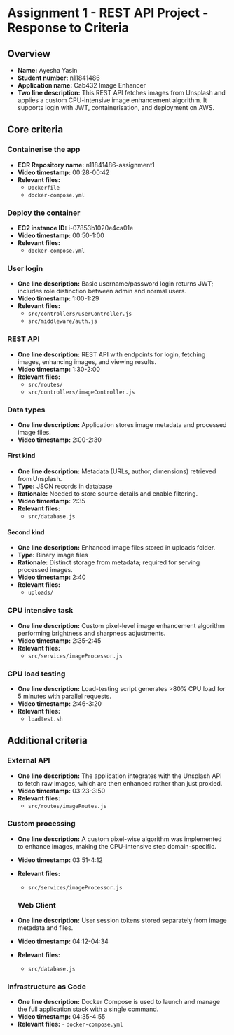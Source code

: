 Assignment 1 - REST API Project - Response to Criteria
================================================

Overview
------------------------------------------------

- **Name:** Ayesha Yasin
- **Student number:** n11841486
- **Application name:** Cab432 Image Enhancer
- **Two line description:** This REST API fetches images from Unsplash and applies a custom CPU-intensive image enhancement algorithm. It supports login with JWT, containerisation, and deployment on AWS.

Core criteria
------------------------------------------------

### Containerise the app

- **ECR Repository name:** n11841486-assignment1
- **Video timestamp:** 00:28-00:42
- **Relevant files:**
    - `Dockerfile`
    - `docker-compose.yml`

### Deploy the container

- **EC2 instance ID:** i-07853b1020e4ca01e
- **Video timestamp:** 00:50-1:00
- **Relevant files:**
    - `docker-compose.yml`

### User login

- **One line description:** Basic username/password login returns JWT; includes role distinction between admin and normal users.
- **Video timestamp:** 1:00-1:29
- **Relevant files:**
    - `src/controllers/userController.js`
    - `src/middleware/auth.js`

### REST API

- **One line description:** REST API with endpoints for login, fetching images, enhancing images, and viewing results.
- **Video timestamp:** 1:30-2:00
- **Relevant files:**
    - `src/routes/`
    - `src/controllers/imageController.js`

### Data types

- **One line description:** Application stores image metadata and processed image files.
- **Video timestamp:** 2:00-2:30

#### First kind

- **One line description:** Metadata (URLs, author, dimensions) retrieved from Unsplash.
- **Type:** JSON records in database
- **Rationale:** Needed to store source details and enable filtering.
- **Video timestamp:** 2:35
- **Relevant files:**
    - `src/database.js`

#### Second kind

- **One line description:** Enhanced image files stored in uploads folder.
- **Type:** Binary image files
- **Rationale:** Distinct storage from metadata; required for serving processed images.
- **Video timestamp:** 2:40
- **Relevant files:**
    - `uploads/`

### CPU intensive task

- **One line description:** Custom pixel-level image enhancement algorithm performing brightness and sharpness adjustments.
- **Video timestamp:** 2:35-2:45
- **Relevant files:**
    - `src/services/imageProcessor.js`

### CPU load testing

- **One line description:** Load-testing script generates >80% CPU load for 5 minutes with parallel requests.
- **Video timestamp:** 2:46-3:20
- **Relevant files:**
    - `loadtest.sh`

Additional criteria
------------------------------------------------

### External API

- **One line description:** The application integrates with the Unsplash API to fetch raw images, which are then enhanced rather than just proxied.
- **Video timestamp:** 03:23-3:50
- **Relevant files:**
    - `src/routes/imageRoutes.js`

### Custom processing

- **One line description:** A custom pixel-wise algorithm was implemented to enhance images, making the CPU-intensive step domain-specific.
- **Video timestamp:** 03:51-4:12
- **Relevant files:**
    - `src/services/imageProcessor.js`

    ### Web Client

- **One line description:** User session tokens stored separately from image metadata and files.
- **Video timestamp:** 04:12-04:34
- **Relevant files:**
    - `src/database.js`

### Infrastructure as Code

- **One line description:** Docker Compose is used to launch and manage the full application stack with a single command.
- **Video timestamp:** 04:35-4:55
- **Relevant files:**
      - `docker-compose.yml`

